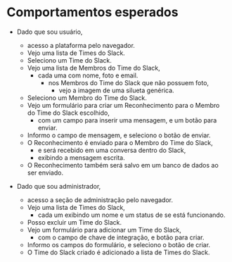 # Comportamentos esperados

- Dado que sou usuário,
  - acesso a plataforma pelo navegador.
  - Vejo uma lista de Times do Slack.
  - Seleciono um Time do Slack.
  - Vejo uma lista de Membros do Time do Slack,
    - cada uma com nome, foto e email.
      - nos Membros do Time do Slack que não possuem foto,
        - vejo a imagem de uma silueta genérica.
  - Seleciono um Membro do Time do Slack.
  - Vejo um formulário para criar um Reconhecimento para o Membro do Time do Slack escolhido,
    - com um campo para inserir uma mensagem, e um botão para enviar.
  - Informo o campo de mensagem, e seleciono o botão de enviar.
  - O Reconhecimento é enviado para o Membro do Time do Slack,
    - e será recebido em uma conversa dentro do Slack,
    - exibindo a mensagem escrita.
  - O Reconhecimento também será salvo em um banco de dados ao ser enviado.

- Dado que sou administrador,
  - acesso a seção de administração pelo navegador.
  - Vejo uma lista de Times do Slack,
    - cada um exibindo um nome e um status de se está funcionando.
  - Posso excluir um Time do Slack.
  - Vejo um formulário para adicionar um Time do Slack,
    - com o campo de chave de integração, e botão para criar.
  - Informo os campos do formulário, e seleciono o botão de criar.
  - O Time do Slack criado é adicionado a lista de Times do Slack.